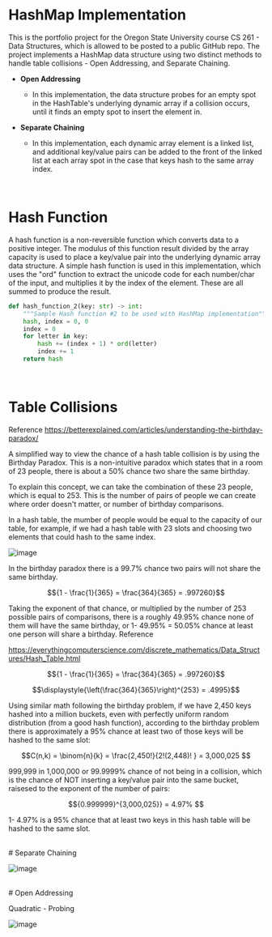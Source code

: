 # HashMap Implementation

This is the portfolio project for the Oregon State University course CS 261 - Data Structures, which is allowed to be posted to a public GitHub repo.  The project implements a HashMap data structure using two distinct methods to handle table collisions - Open Addressing, and Separate Chaining.


- **Open Addressing**
   - In this implementation, the data structure probes for an empty spot in the HashTable's underlying dynamic array if a collision occurs, until it finds an empty spot to insert the element in. 

- **Separate Chaining**
   - In this implementation, each dynamic array element is a linked list, and additional key/value pairs can be added to the front of the linked list at each array spot in the case that keys hash to the same array index. 

</br>

# Hash Function

A hash function is a non-reversible function which converts data to a positive integer.  The modulus of this function result divided by the array capacity is used to place a key/value pair into the underlying dynamic array data structure.  A simple hash function is used in this implementation, which uses the "ord" function to extract the unicode code for each number/char of the input, and multiplies it by the index of the element.  These are all summed to produce the result.    

```python
def hash_function_2(key: str) -> int:
    """Sample Hash function #2 to be used with HashMap implementation"""
    hash, index = 0, 0
    index = 0
    for letter in key:
        hash += (index + 1) * ord(letter)
        index += 1
    return hash
```
</br>

# Table Collisions

Reference https://betterexplained.com/articles/understanding-the-birthday-paradox/

A simplified way to view the chance of a hash table collision is by using the Birthday Paradox.  This is a non-intuitive paradox which states that in a room of 23 people, there is about a 50% chance two share the same birthday.

To explain this concept, we can take the combination of these 23 people, which is equal to 253. This is the number of pairs of people we can create where order doesn't matter, or number of birthday comparisons.

In a hash table, the mumber of people would be equal to the capacity of our table, for example, if we had a hash table with 23 slots and choosing two elements that could hash to the same index.


![image](https://user-images.githubusercontent.com/91037796/204158108-db5e66fc-bc83-432a-8cb2-8ef02a8244a8.png)


In the birthday paradox there is a 99.7% chance two pairs will not share the same birthday.

```math
{1 - \frac{1}{365} = \frac{364}{365} = .997260}
```

Taking the exponent of that chance, or multiplied by the number of 253 possible pairs of comparisons, there is a roughly 49.95% chance none of them will have the same birthday, or 1- 49.95% = 50.05% chance at least one person will share a birthday. Reference

https://everythingcomputerscience.com/discrete_mathematics/Data_Structures/Hash_Table.html


```math
{1 - \frac{1}{365} = \frac{364}{365} = .997260}
```


```math
\displaystyle{\left(\frac{364}{365}\right)^{253} = .4995}
```

Using similar math following the birthday problem, if we have 2,450 keys hashed into a million buckets, even with perfectly uniform random distribution (from a good hash function), according to the birthday problem there is approximately a 95% chance at least two of those keys will be hashed to the same slot: 


```math
C(n,k) = \binom{n}{k} = \frac{2,450!}{2!(2,448)! } = 3,000,025 
```

999,999 in 1,000,000 or 99.9999% chance of not being in a collision, which is the chance of NOT inserting a key/value pair into the same bucket, raisesed to the exponent of the number of pairs:

```math
{0.999999}^{3,000,025}} = 4.97% 
```
1- 4.97% is a 95% chance that at least two keys in this hash table will be hashed to the same slot.


</br>
# Separate Chaining

![image](https://user-images.githubusercontent.com/91037796/204156689-e0456afc-acf2-4169-8a97-9fbd54997a2e.png)


</br>
# Open Addressing

Quadratic - Probing

![image](https://user-images.githubusercontent.com/91037796/204156785-6202cd9b-e6e5-455c-83fc-a50534af536c.png)

